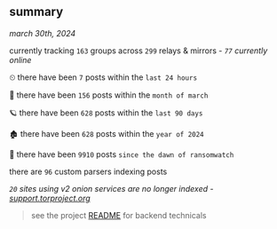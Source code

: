 
## summary
_march 30th, 2024_

currently tracking `163` groups across `299` relays & mirrors - _`77` currently online_

⏲ there have been `7` posts within the `last 24 hours`

🦈 there have been `156` posts within the `month of march`

🪐 there have been `628` posts within the `last 90 days`

🏚 there have been `628` posts within the `year of 2024`

🦕 there have been `9910` posts `since the dawn of ransomwatch`

there are `96` custom parsers indexing posts

_`20` sites using v2 onion services are no longer indexed - [support.torproject.org](https://support.torproject.org/onionservices/v2-deprecation/)_

> see the project [README](https://github.com/joshhighet/ransomwatch#ransomwatch--) for backend technicals
